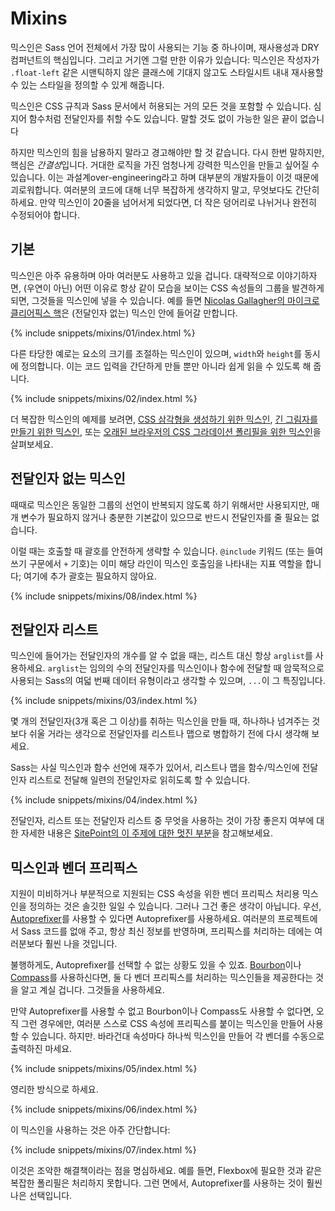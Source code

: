 
# Mixins

믹스인은 Sass 언어 전체에서 가장 많이 사용되는 기능 중 하나이며, 재사용성과 DRY 컴퍼넌트의 핵심입니다. 그리고 거기엔 그럴 만한 이유가 있습니다: 믹스인은 작성자가 `.float-left` 같은 시맨틱하지 않은 클래스에 기대지 않고도 스타일시트 내내 재사용할 수 있는 스타일을 정의할 수 있게 해줍니다.

믹스인은 CSS 규칙과 Sass 문서에서 허용되는 거의 모든 것을 포함할 수 있습니다. 심지어 함수처럼 전달인자를 취할 수도 있습니다. 말할 것도 없이 가능한 일은 끝이 없습니다

하지만 믹스인의 힘을 남용하지 말라고 경고해야만 할 것 같습니다. 다시 한번 말하지만, 핵심은 *간결성*입니다. 거대한 로직을 가진 엄청나게 강력한 믹스인을 만들고 싶어질 수 있습니다. 이는 과설계over-engineering라고 하며 대부분의 개발자들이 이것 때문에 괴로워합니다. 여러분의 코드에 대해 너무 복잡하게 생각하지 말고, 무엇보다도 간단히 하세요. 만약 믹스인이 20줄을 넘어서게 되었다면, 더 작은 덩어리로 나뉘거나 완전히 수정되어야 합니다.

## 기본

믹스인은 아주 유용하며 아마 여러분도 사용하고 있을 겁니다. 대략적으로 이야기하자면, (우연이 아닌) 어떤 이유로 항상 같이 모습을 보이는 CSS 속성들의 그룹을 발견하게 되면, 그것들을 믹스인에 넣을 수 있습니다. 예를 들면 [Nicolas Gallagher의 마이크로 클리어픽스 핵](http://nicolasgallagher.com/micro-clearfix-hack/)은 (전달인자 없는) 믹스인 안에 들어갈 만합니다.

{% include snippets/mixins/01/index.html %}

다른 타당한 예로는 요소의 크기를 조절하는 믹스인이 있으며, `width`와 `height`를 동시에 정의합니다. 이는 코드 입력을 간단하게 만들 뿐만 아니라 쉽게 읽을 수 있도록 해 줍니다.

{% include snippets/mixins/02/index.html %}

더 복잡한 믹스인의 예제를 보려면, [CSS 삼각형을 생성하기 위한 믹스인](http://www.sitepoint.com/sass-mixin-css-triangles/), [긴 그림자를 만들기 위한 믹스인](http://www.sitepoint.com/ultimate-long-shadow-sass-mixin/), 또는 [오래된 브라우저의 CSS 그라데이션 폴리필을 위한 믹스인](http://www.sitepoint.com/building-linear-gradient-mixin-sass/)을 살펴보세요.

## 전달인자 없는 믹스인

때때로 믹스인은 동일한 그룹의 선언이 반복되지 않도록 하기 위해서만 사용되지만, 매개 변수가 필요하지 않거나 충분한 기본값이 있으므로 반드시 전달인자를 줄 필요는 없습니다.

이럴 때는 호출할 때 괄호를 안전하게 생략할 수 있습니다. `@include` 키워드 (또는 들여쓰기 구문에서 `+` 기호)는 이미 해당 라인이 믹스인 호출임을 나타내는 지표 역할을 합니다; 여기에 추가 괄호는 필요하지 않아요.

{% include snippets/mixins/08/index.html %}

## 전달인자 리스트

믹스인에 들어가는 전달인자의 개수를 알 수 없을 때는, 리스트 대신 항상 `arglist`를 사용하세요. `arglist`는 임의의 수의 전달인자를 믹스인이나 함수에 전달할 때 암묵적으로 사용되는 Sass의 여덟 번째 데이터 유형이라고 생각할 수 있으며, `...`이 그 특징입니다.

{% include snippets/mixins/03/index.html %}

몇 개의 전달인자(3개 혹은 그 이상)를 취하는 믹스인을 만들 때, 하나하나 넘겨주는 것보다 쉬울 거라는 생각으로 전달인자를 리스트나 맵으로 병합하기 전에 다시 생각해 보세요.

Sass는 사실 믹스인과 함수 선언에 재주가 있어서, 리스트나 맵을 함수/믹스인에 전달인자 리스트로 전달해 일련의 전달인자로 읽히도록 할 수 있습니다.

{% include snippets/mixins/04/index.html %}

전달인자, 리스트 또는 전달인자 리스트 중 무엇을 사용하는 것이 가장 좋은지 여부에 대한 자세한 내용은 [SitePoint의 이 주제에 대한 멋진 부분](https://www.sitepoint.com/sass-multiple-arguments-lists-or-arglist/)을 참고해보세요.

## 믹스인과 벤더 프리픽스

지원이 미비하거나 부분적으로 지원되는 CSS 속성을 위한 벤더 프리픽스 처리용 믹스인을 정의하는 것은 솔깃한 일일 수 있습니다. 그러나 그건 좋은 생각이 아닙니다. 우선, [Autoprefixer](https://github.com/postcss/autoprefixer)를 사용할 수 있다면 Autoprefixer를 사용하세요. 여러분의 프로젝트에서 Sass 코드를 없애 주고, 항상 최신 정보를 반영하며, 프리픽스를 처리하는 데에는 여러분보다 훨씬 나을 것입니다.

불행하게도, Autoprefixer를 선택할 수 없는 상황도 있을 수 있죠. [Bourbon](http://bourbon.io/)이나 [Compass](http://compass-style.org/)를 사용하신다면, 둘 다 벤더 프리픽스를 처리하는 믹스인들을 제공한다는 것을 알고 계실 겁니다. 그것들을 사용하세요.

만약 Autoprefixer를 사용할 수 없고 Bourbon이나 Compass도 사용할 수 없다면, 오직 그런 경우에만, 여러분 스스로 CSS 속성에 프리픽스를 붙이는 믹스인을 만들어 사용할 수 있습니다. 하지만. 바라건대 속성마다 하나씩 믹스인을 만들어 각 벤더를 수동으로 출력하진 마세요.

{% include snippets/mixins/05/index.html %}

영리한 방식으로 하세요.

{% include snippets/mixins/06/index.html %}

이 믹스인을 사용하는 것은 아주 간단합니다:

{% include snippets/mixins/07/index.html %}

이것은 조악한 해결책이라는 점을 명심하세요. 예를 들면, Flexbox에 필요한 것과 같은 복잡한 폴리필은 처리하지 못합니다. 그런 면에서, Autoprefixer를 사용하는 것이 훨씬 나은 선택입니다.
